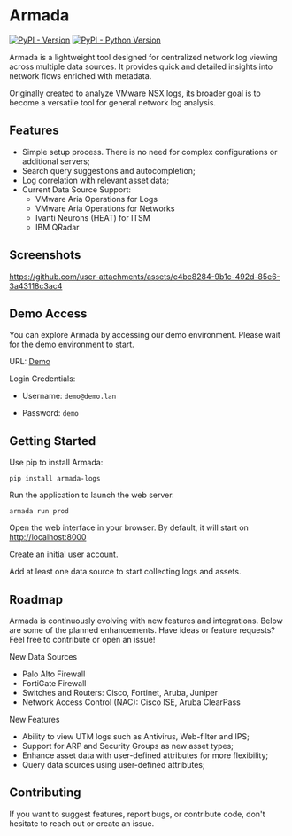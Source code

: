 # Armada

[![PyPI - Version](https://img.shields.io/pypi/v/armada-logs?label=pypi%20package&color=blue)](https://github.com/Viter-0/armada)
[![PyPI - Python Version](https://img.shields.io/pypi/pyversions/armada-logs?color=blue)](https://github.com/Viter-0/armada)

Armada is a lightweight tool designed for centralized network log viewing across multiple data sources. It provides quick and detailed insights into network flows enriched with metadata.

Originally created to analyze VMware NSX logs, its broader goal is to become a versatile tool for general network log analysis.

## Features

- Simple setup process. There is no need for complex configurations or additional servers;
- Search query suggestions and autocompletion;
- Log correlation with relevant asset data;
- Current Data Source Support:
  - VMware Aria Operations for Logs
  - VMware Aria Operations for Networks
  - Ivanti Neurons (HEAT) for ITSM
  - IBM QRadar

## Screenshots

https://github.com/user-attachments/assets/c4bc8284-9b1c-492d-85e6-3a43118c3ac4

## Demo Access

You can explore Armada by accessing our demo environment. Please wait for the demo environment to start.

URL: [Demo](https://armada-pida.onrender.com/)

Login Credentials:

- Username: `demo@demo.lan`

- Password: `demo`

## Getting Started

Use pip to install Armada:

```console
pip install armada-logs
```

Run the application to launch the web server.

```console
armada run prod
```

Open the web interface in your browser. By default, it will start on <http://localhost:8000>

Create an initial user account.

Add at least one data source to start collecting logs and assets.

## Roadmap

Armada is continuously evolving with new features and integrations. Below are some of the planned enhancements. Have ideas or feature requests? Feel free to contribute or open an issue!

New Data Sources

- Palo Alto Firewall
- FortiGate Firewall
- Switches and Routers: Cisco, Fortinet, Aruba, Juniper
- Network Access Control (NAC): Cisco ISE, Aruba ClearPass

New Features

- Ability to view UTM logs such as Antivirus, Web-filter and IPS;
- Support for ARP and Security Groups as new asset types;
- Enhance asset data with user-defined attributes for more flexibility;
- Query data sources using user-defined attributes;

## Contributing

If you want to suggest features, report bugs, or contribute code, don't hesitate to reach out or create an issue.
